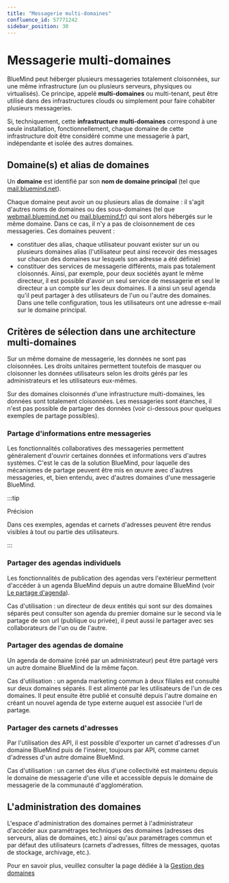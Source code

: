 ```yaml
---
title: "Messagerie multi-domaines"
confluence_id: 57771242
sidebar_position: 30
---
```

# Messagerie multi-domaines

BlueMind peut héberger plusieurs messageries totalement cloisonnées, sur une même infrastructure (un ou plusieurs serveurs, physiques ou virtualisés). 
Ce principe, appelé **multi-domaines** ou multi-tenant, peut être utilisé dans des infrastructures clouds ou simplement pour faire cohabiter plusieurs messageries.

Si, techniquement, cette **infrastructure multi-domaines** correspond à une seule installation, fonctionnellement, chaque domaine de cette infrastructure doit être considéré comme une messagerie à part, indépendante et isolée des autres domaines.


## Domaine(s) et alias de domaines

Un **domaine** est identifié par son **nom de domaine principal** (tel que [mail.bluemind.net](http://mail.bluemind.net)).

Chaque domaine peut avoir un ou plusieurs alias de domaine : il s'agit d'autres noms de domaines ou des sous-domaines (tel que [webmail.bluemind.net](http://webmail.bluemind.net) ou [mail.bluemind.fr](http://mail.bluemind.fr)) qui sont alors hébergés sur le même domaine. Dans ce cas, il n'y a pas de cloisonnement de ces messageries.
Ces domaines peuvent :

- constituer des alias, chaque utilisateur pouvant exister sur un ou plusieurs domaines alias (l'utilisateur peut ainsi recevoir des messages sur chacun des domaines sur lesquels son adresse a été définie)
- constituer des services de messagerie différents, mais pas totalement cloisonnés. Ainsi, par exemple, pour deux sociétés ayant le même directeur, il est possible d'avoir un seul service de messagerie et seul le directeur a un compte sur les deux domaines. Il a ainsi un seul agenda qu'il peut partager à des utilisateurs de l'un ou l'autre des domaines. Dans une telle configuration, tous les utilisateurs ont une adresse e-mail sur le domaine principal.

## Critères de sélection dans une architecture multi-domaines

Sur un même domaine de messagerie, les données ne sont pas cloisonnées.
Les droits unitaires permettent toutefois de masquer ou cloisonner les données utilisateurs selon les droits gérés par les administrateurs et les utilisateurs eux-mêmes.

Sur des domaines cloisonnés d'une infrastructure multi-domaines, les données sont totalement cloisonnées.
Les messageries sont étanches, il n'est pas possible de partager des données (voir ci-dessous pour quelques exemples de partage possibles).

### Partage d'informations entre messageries

Les fonctionnalités collaboratives des messageries permettent généralement d'ouvrir certaines données et informations vers d'autres systèmes. C'est le cas de la solution BlueMind, pour laquelle des mécanismes de partage peuvent être mis en œuvre avec d'autres messageries, et, bien entendu, avec d'autres domaines d'une messagerie BlueMind.


:::tip

Précision

Dans ces exemples, agendas et carnets d'adresses peuvent être rendus visibles à tout ou partie des utilisateurs.

:::

### Partager des agendas individuels

Les fonctionnalités de publication des agendas vers l'extérieur permettent d'accéder à un agenda BlueMind depuis un autre domaine BlueMind (voir [Le partage d'agenda](../../Guide_de_l_utilisateur/L_agenda/Partager_un_calendrier.md)).

Cas d'utilisation : un directeur de deux entités qui sont sur des domaines séparés peut consulter son agenda du premier domaine sur le second via le partage de son url (publique ou privée), il peut aussi le partager avec ses collaborateurs de l'un ou de l'autre.

### Partager des agendas de domaine

Un agenda de domaine (créé par un administrateur) peut être partagé vers un autre domaine BlueMind de la même façon.

Cas d'utilisation : un agenda marketing commun à deux filiales est consulté sur deux domaines séparés. Il est alimenté par les utilisateurs de l'un de ces domaines. Il peut ensuite être publié et consulté depuis l'autre domaine en créant un nouvel agenda de type externe auquel est associée l'url de partage.

### Partager des carnets d'adresses

Par l'utilisation des API, il est possible d'exporter un carnet d'adresses d'un domaine BlueMind puis de l'insérer, toujours par API, comme carnet d'adresses d'un autre domaine BlueMind.

Cas d'utilisation : un carnet des élus d'une collectivité est maintenu depuis le domaine de messagerie d'une ville et accessible depuis le domaine de messagerie de la communauté d'agglomération.

## L'administration des domaines

L'espace d'administration des domaines permet à l'administrateur d'accéder aux paramétrages techniques des domaines (adresses des serveurs, alias de domaines, etc.) ainsi qu'aux paramétrages commun et par défaut des utilisateurs (carnets d'adresses, filtres de messages, quotas de stockage, archivage, etc.).

Pour en savoir plus, veuillez consulter la page dédiée à la [Gestion des domaines](../../Guide_de_l_administrateur/Configuration/Gestion_des_domaines/index.md)


